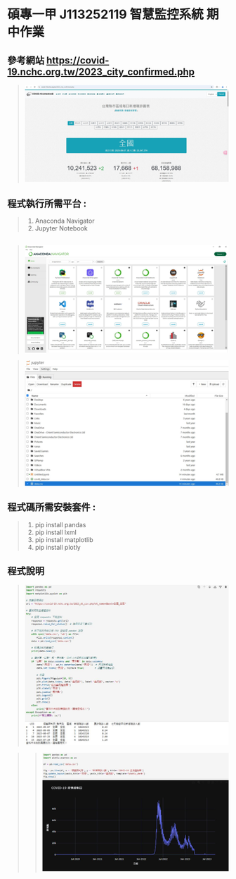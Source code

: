 <h1>碩專一甲  J113252119 智慧監控系統 期中作業</h1>

## 參考網站 https://covid-19.nchc.org.tw/2023_city_confirmed.php

>![](https://github.com/J113252119/-OPENCV-/blob/main/%E6%9C%9F%E4%B8%AD%E8%80%83%E5%A0%B1%E5%91%8A/COVID-19%E5%85%A8%E7%90%83%E7%96%AB%E6%83%85%E5%9C%B0%E5%9C%96.JPG?raw=true)

## 程式執行所需平台 :
>1. Anaconda Navigator
>2. Jupyter Notebook

## 
>![](https://github.com/J113252119/-OPENCV-/blob/main/%E6%9C%9F%E4%B8%AD%E8%80%83%E5%A0%B1%E5%91%8A/Anaconda%20Navigator.JPG?raw=true)

>![](https://github.com/J113252119/-OPENCV-/blob/main/%E6%9C%9F%E4%B8%AD%E8%80%83%E5%A0%B1%E5%91%8A/Jupyter%20Notebook.JPG?raw=true)

## 程式碼所需安裝套件 : 
>1. pip install pandas
>2. pip install lxml
>3. pip install matplotlib
>4. pip install plotly

## 程式說明
>![](https://github.com/J113252119/-OPENCV-/blob/main/%E6%9C%9F%E4%B8%AD%E8%80%83%E5%A0%B1%E5%91%8A/COVID-19%20Table.JPG?raw=true)

>>![](https://github.com/J113252119/-OPENCV-/blob/main/%E6%9C%9F%E4%B8%AD%E8%80%83%E5%A0%B1%E5%91%8A/COVID-19%20Line.JPG?raw=true)
